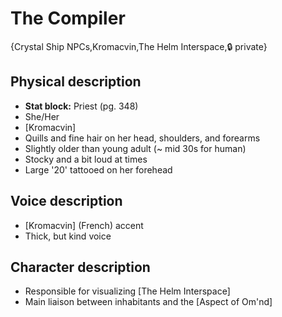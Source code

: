 # The Compiler

{Crystal Ship NPCs,Kromacvin,The Helm Interspace,🔒 private}

## **Physical description**
- **Stat block:** Priest (pg. 348)
- She/Her
- [Kromacvin]
- Quills and fine hair on her head, shoulders, and forearms
- Slightly older than young adult (~ mid 30s for human)
- Stocky and a bit loud at times
- Large '20' tattooed on her forehead

## **Voice description**
- [Kromacvin] (French) accent
- Thick, but kind voice

## **Character description**
- Responsible for visualizing [The Helm Interspace]
- Main liaison between inhabitants and the [Aspect of Om'nd]
